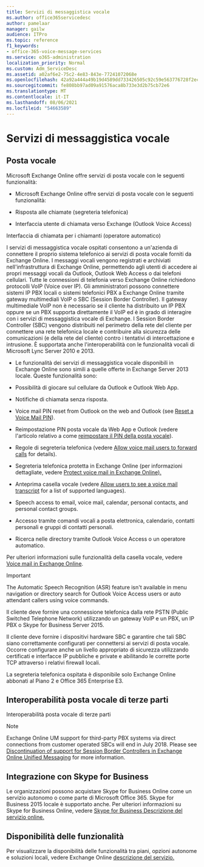```yaml
---
title: Servizi di messaggistica vocale
ms.author: office365servicedesc
author: pamelaar
manager: gailw
audience: ITPro
ms.topic: reference
f1_keywords:
- office-365-voice-message-services
ms.service: o365-administration
localization_priority: Normal
ms.custom: Adm_ServiceDesc
ms.assetid: a02af6e2-75c2-4e83-843e-77241072068e
ms.openlocfilehash: 42a92a444a49b19d4589dd733426505c92c59e563776728f2ecf02aef53a7b36
ms.sourcegitcommit: fe808bb97ad09a91576aca8b733e3d2b75cb72e6
ms.translationtype: MT
ms.contentlocale: it-IT
ms.lasthandoff: 08/06/2021
ms.locfileid: "54663589"
---
```

# <a name="voice-message-services"></a>Servizi di messaggistica vocale

## <a name="voice-mail"></a>Posta vocale

Microsoft Exchange Online offre servizi di posta vocale con le seguenti funzionalità:
  
- Microsoft Exchange Online offre servizi di posta vocale con le seguenti funzionalità:
    
- Risposta alle chiamate (segreteria telefonica)
    
- Interfaccia utente di chiamata verso Exchange (Outlook Voice Access)
    
Interfaccia di chiamata per i chiamanti (operatore automatico)
  
I servizi di messaggistica vocale ospitati consentono a un'azienda di connettere il proprio sistema telefonico ai servizi di posta vocale forniti da Exchange Online. I messaggi vocali vengono registrati e archiviati nell'infrastruttura di Exchange Online, permettendo agli utenti di accedere ai propri messaggi vocali da Outlook, Outlook Web Access o dai telefoni cellulari. Tutte le connessioni di telefonia verso Exchange Online richiedono protocolli VoIP (Voice over IP). Gli amministratori possono connettere sistemi IP PBX locali o sistemi telefonici PBX a Exchange Online tramite gateway multimediali VoIP o SBC (Session Border Controller). Il gateway multimediale VoIP non è necessario se il cliente ha distribuito un IP PBX oppure se un PBX supporta direttamente il VoIP ed è in grado di interagire con i servizi di messaggistica vocale di Exchange. I Session Border Controller (SBC) vengono distribuiti nel perimetro della rete del cliente per connettere una rete telefonica locale e contribuire alla sicurezza delle comunicazioni (e della rete del cliente) contro i tentativi di intercettazione e intrusione. È supportata anche l'interoperabilità con le funzionalità vocali di Microsoft Lync Server 2010 e 2013.
  
- Le funzionalità dei servizi di messaggistica vocale disponibili in Exchange Online sono simili a quelle offerte in Exchange Server 2013 locale. Queste funzionalità sono:
    
- Possibilità di giocare sul cellulare da Outlook e Outlook Web App.
    
- Notifiche di chiamata senza risposta.
    
- Voice mail PIN reset from Outlook on the web and Outlook (see [Reset a Voice Mail PIN](/exchange/voice-mail-unified-messaging/set-outlook-voice-access-pin-security/reset-a-voice-mail-pin)).
    
- Reimpostazione PIN posta vocale da Web App e Outlook (vedere l'articolo relativo a come [reimpostare il PIN della posta vocale](/exchange/voice-mail-unified-messaging/set-up-client-voice-mail-features/mwi-in-exchange-online)). 
    
- Regole di segreteria telefonica (vedere [Allow voice mail users to forward calls](/exchange/voice-mail-unified-messaging/set-up-client-voice-mail-features/allow-voice-mail-users-to-forward-calls) for details).
    
- Segreteria telefonica protetta in Exchange Online (per informazioni dettagliate, vedere [Protect voice mail in Exchange Online).](/exchange/voice-mail-unified-messaging/set-up-client-voice-mail-features/protect-voice-mail)
    
- Anteprima casella vocale (vedere [Allow users to see a voice mail transcript](/exchange/voice-mail-unified-messaging/set-up-client-voice-mail-features/allow-users-to-see-a-voice-mail-transcript) for a list of supported languages).
    
- Speech access to email, voice mail, calendar, personal contacts, and personal contact groups.
    
- Accesso tramite comandi vocali a posta elettronica, calendario, contatti personali e gruppi di contatti personali.
    
- Ricerca nelle directory tramite Outlook Voice Access o un operatore automatico.
    
Per ulteriori informazioni sulle funzionalità della casella vocale, vedere [Voice mail in Exchange Online](/exchange/voice-mail-unified-messaging/voice-mail-unified-messaging).
  
> [!IMPORTANT]
> The Automatic Speech Recognition (ASR) feature isn't available in menu navigation or directory search for Outlook Voice Access users or auto attendant callers using voice commands. 
>
> Il cliente deve fornire una connessione telefonica dalla rete PSTN (Public Switched Telephone Network) utilizzando un gateway VoIP e un PBX, un IP PBX o Skype for Business Server 2015. 
>
> Il cliente deve fornire i dispositivi hardware SBC e garantire che tali SBC siano correttamente configurati per connettersi ai servizi di posta vocale. Occorre configurare anche un livello appropriato di sicurezza utilizzando certificati e interfacce IP pubbliche e private e abilitando le corrette porte TCP attraverso i relativi firewall locali. 
>
> La segreteria telefonica ospitata è disponibile solo Exchange Online abbonati al Piano 2 e Office 365 Enterprise E3. 
  
## <a name="third-party-voice-mail-interoperability"></a>Interoperabilità posta vocale di terze parti

Interoperabilità posta vocale di terze parti
  
> [!NOTE]
> Exchange Online UM support for third-party PBX systems via direct connections from customer operated SBCs will end in July 2018. Please see [Discontinuation of support for Session Border Controllers in Exchange Online Unified Messaging](https://techcommunity.microsoft.com/t5/Exchange-Team-Blog/Discontinuation-of-support-for-Session-Border-Controllers-in/ba-p/607117) for more information. 
  
## <a name="skype-for-business-integration"></a>Integrazione con Skype for Business

Le organizzazioni possono acquistare Skype for Business Online come un servizio autonomo o come parte di Microsoft Office 365. Skype for Business 2015 locale è supportato anche. Per ulteriori informazioni su Skype for Business Online, vedere [Skype for Business Descrizione del servizio online.](../skype-for-business-online-service-description/skype-for-business-online-service-description.md)
  
## <a name="feature-availability"></a>Disponibilità delle funzionalità

Per visualizzare la disponibilità delle funzionalità tra piani, opzioni autonome e soluzioni locali, vedere Exchange Online [descrizione del servizio.](exchange-online-service-description.md)
